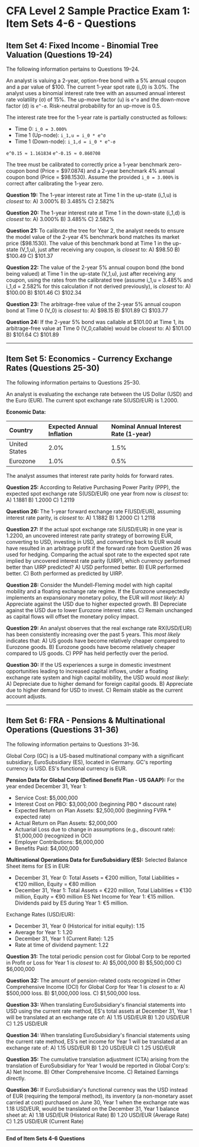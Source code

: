 # CFA Level 2 Sample Practice Exam 1: Item Sets 4-6 - Questions

## Item Set 4: Fixed Income - Binomial Tree Valuation (Questions 19-24)

The following information pertains to Questions 19–24.

An analyst is valuing a 2-year, option-free bond with a 5% annual coupon and a par value of $100. The current 1-year spot rate (i_0) is 3.0%. The analyst uses a binomial interest rate tree with an assumed annual interest rate volatility (σ) of 15%. The up-move factor (u) is `e^σ` and the down-move factor (d) is `e^-σ`. Risk-neutral probability for an up-move is 0.5.

The interest rate tree for the 1-year rate is partially constructed as follows:

*   Time 0: `i_0 = 3.000%`
*   Time 1 (Up-node): `i_1,u = i_0 * e^σ`
*   Time 1 (Down-node): `i_1,d = i_0 * e^-σ`

`e^0.15 ≈ 1.161834`
`e^-0.15 ≈ 0.860708`

The tree must be calibrated to correctly price a 1-year benchmark zero-coupon bond (Price = $97.0874) and a 2-year benchmark 4% annual coupon bond (Price = $98.1530). Assume the provided `i_0 = 3.000%` is correct after calibrating the 1-year zero.

**Question 19:**
The 1-year interest rate at Time 1 in the up-state (i_1,u) is *closest* to:
A) 3.000%
B) 3.485%
C) 2.582%

**Question 20:**
The 1-year interest rate at Time 1 in the down-state (i_1,d) is *closest* to:
A) 3.000%
B) 3.485%
C) 2.582%

**Question 21:**
To calibrate the tree for Year 2, the analyst needs to ensure the model value of the 2-year 4% benchmark bond matches its market price ($98.1530). The value of this benchmark bond at Time 1 in the up-state (V_1,u), just after receiving any coupon, is *closest* to:
A) $98.50
B) $100.49
C) $101.37

**Question 22:**
The value of the 2-year 5% annual coupon bond (the bond being valued) at Time 1 in the up-state (V_1,u), just after receiving any coupon, using the rates from the calibrated tree (assume i_1,u = 3.485% and i_1,d = 2.582% for this calculation if not derived previously), is *closest* to:
A) $100.00
B) $101.46
C) $102.34

**Question 23:**
The arbitrage-free value of the 2-year 5% annual coupon bond at Time 0 (V_0) is *closest* to:
A) $98.15
B) $101.89
C) $103.77

**Question 24:**
If the 2-year 5% bond was callable at $101.00 at Time 1, its arbitrage-free value at Time 0 (V_0,callable) would be *closest* to:
A) $101.00
B) $101.64
C) $101.89

---

## Item Set 5: Economics - Currency Exchange Rates (Questions 25-30)

The following information pertains to Questions 25–30.

An analyst is evaluating the exchange rate between the US Dollar (USD) and the Euro (EUR). The current spot exchange rate S(USD/EUR) is 1.2000.

**Economic Data:**

| Country       | Expected Annual Inflation | Nominal Annual Interest Rate (1-year) |
| :------------ | :------------------------ | :------------------------------------ |
| United States | 2.0%                      | 1.5%                                  |
| Eurozone      | 1.0%                      | 0.5%                                  |

The analyst assumes that interest rate parity holds for forward rates.

**Question 25:**
According to Relative Purchasing Power Parity (PPP), the expected spot exchange rate S(USD/EUR) one year from now is *closest* to:
A) 1.1881
B) 1.2000
C) 1.2119

**Question 26:**
The 1-year forward exchange rate F(USD/EUR), assuming interest rate parity, is *closest* to:
A) 1.1882
B) 1.2000
C) 1.2118

**Question 27:**
If the actual spot exchange rate S(USD/EUR) in one year is 1.2200, an uncovered interest rate parity strategy of borrowing EUR, converting to USD, investing in USD, and converting back to EUR would have resulted in an arbitrage profit if the forward rate from Question 26 was used for hedging. Comparing the actual spot rate to the expected spot rate implied by uncovered interest rate parity (UIRP), which currency performed better than UIRP predicted?
A) USD performed better.
B) EUR performed better.
C) Both performed as predicted by UIRP.

**Question 28:**
Consider the Mundell-Fleming model with high capital mobility and a floating exchange rate regime. If the Eurozone unexpectedly implements an expansionary monetary policy, the EUR will *most likely*:
A) Appreciate against the USD due to higher expected growth.
B) Depreciate against the USD due to lower Eurozone interest rates.
C) Remain unchanged as capital flows will offset the monetary policy impact.

**Question 29:**
An analyst observes that the real exchange rate RX(USD/EUR) has been consistently increasing over the past 5 years. This *most likely* indicates that:
A) US goods have become relatively cheaper compared to Eurozone goods.
B) Eurozone goods have become relatively cheaper compared to US goods.
C) PPP has held perfectly over the period.

**Question 30:**
If the US experiences a surge in domestic investment opportunities leading to increased capital inflows, under a floating exchange rate system and high capital mobility, the USD would *most likely*:
A) Depreciate due to higher demand for foreign capital goods.
B) Appreciate due to higher demand for USD to invest.
C) Remain stable as the current account adjusts.

---

## Item Set 6: FRA - Pensions & Multinational Operations (Questions 31-36)

The following information pertains to Questions 31–36.

Global Corp (GC) is a US-based multinational company with a significant subsidiary, EuroSubsidiary (ES), located in Germany. GC's reporting currency is USD. ES's functional currency is EUR.

**Pension Data for Global Corp (Defined Benefit Plan - US GAAP):**
For the year ended December 31, Year 1:
*   Service Cost: $5,000,000
*   Interest Cost on PBO: $3,000,000 (beginning PBO * discount rate)
*   Expected Return on Plan Assets: $2,500,000 (beginning FVPA * expected rate)
*   Actual Return on Plan Assets: $2,000,000
*   Actuarial Loss due to change in assumptions (e.g., discount rate): $1,000,000 (recognized in OCI)
*   Employer Contributions: $6,000,000
*   Benefits Paid: $4,000,000

**Multinational Operations Data for EuroSubsidiary (ES):**
Selected Balance Sheet items for ES in EUR:
*   December 31, Year 0: Total Assets = €200 million, Total Liabilities = €120 million, Equity = €80 million
*   December 31, Year 1: Total Assets = €220 million, Total Liabilities = €130 million, Equity = €90 million
ES Net Income for Year 1: €15 million. Dividends paid by ES during Year 1: €5 million.

Exchange Rates (USD/EUR):
*   December 31, Year 0 (Historical for initial equity): 1.15
*   Average for Year 1: 1.20
*   December 31, Year 1 (Current Rate): 1.25
*   Rate at time of dividend payment: 1.22

**Question 31:**
The total periodic pension cost for Global Corp to be reported in Profit or Loss for Year 1 is *closest* to:
A) $5,000,000
B) $5,500,000
C) $6,000,000

**Question 32:**
The amount of pension-related costs recognized in Other Comprehensive Income (OCI) for Global Corp for Year 1 is *closest* to a:
A) $500,000 loss.
B) $1,000,000 loss.
C) $1,500,000 loss.

**Question 33:**
When translating EuroSubsidiary's financial statements into USD using the current rate method, ES's total assets at December 31, Year 1 will be translated at an exchange rate of:
A) 1.15 USD/EUR
B) 1.20 USD/EUR
C) 1.25 USD/EUR

**Question 34:**
When translating EuroSubsidiary's financial statements using the current rate method, ES's net income for Year 1 will be translated at an exchange rate of:
A) 1.15 USD/EUR
B) 1.20 USD/EUR
C) 1.25 USD/EUR

**Question 35:**
The cumulative translation adjustment (CTA) arising from the translation of EuroSubsidiary for Year 1 would be reported in Global Corp's:
A) Net Income.
B) Other Comprehensive Income.
C) Retained Earnings directly.

**Question 36:**
If EuroSubsidiary's functional currency was the USD instead of EUR (requiring the temporal method), its inventory (a non-monetary asset carried at cost) purchased on June 30, Year 1 when the exchange rate was 1.18 USD/EUR, would be translated on the December 31, Year 1 balance sheet at:
A) 1.18 USD/EUR (Historical Rate)
B) 1.20 USD/EUR (Average Rate)
C) 1.25 USD/EUR (Current Rate)

---
**End of Item Sets 4-6 Questions**
